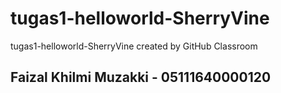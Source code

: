 # tugas1-helloworld-SherryVine
tugas1-helloworld-SherryVine created by GitHub Classroom
## Faizal Khilmi Muzakki - 05111640000120
